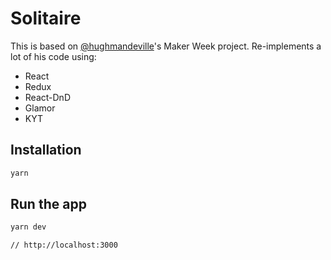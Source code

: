# Solitaire

This is based on [@hughmandeville](https://github.com/hughmandeville)'s Maker Week project.
Re-implements a lot of his code using:

* React
* Redux
* React-DnD
* Glamor
* KYT

## Installation

```bash
yarn
```

## Run the app

```bash
yarn dev

// http://localhost:3000
```

